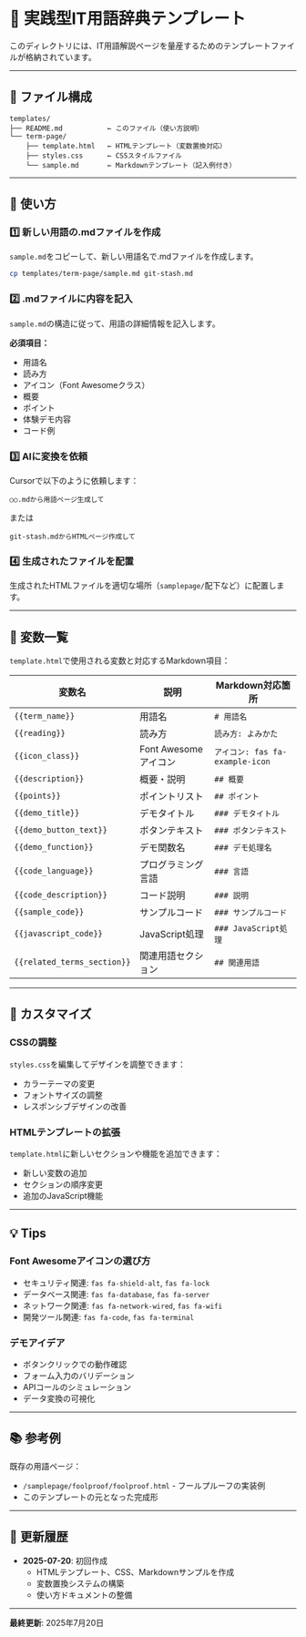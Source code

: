 # 🎯 実践型IT用語辞典テンプレート

このディレクトリには、IT用語解説ページを量産するためのテンプレートファイルが格納されています。

---

## 📁 ファイル構成

```
templates/
├── README.md           ← このファイル（使い方説明）
└── term-page/
    ├── template.html   ← HTMLテンプレート（変数置換対応）
    ├── styles.css      ← CSSスタイルファイル  
    └── sample.md       ← Markdownテンプレート（記入例付き）
```

---

## 🚀 使い方

### 1️⃣ 新しい用語の.mdファイルを作成
`sample.md`をコピーして、新しい用語名で.mdファイルを作成します。

```bash
cp templates/term-page/sample.md git-stash.md
```

### 2️⃣ .mdファイルに内容を記入
`sample.md`の構造に従って、用語の詳細情報を記入します。

**必須項目：**
- 用語名
- 読み方
- アイコン（Font Awesomeクラス）
- 概要
- ポイント
- 体験デモ内容
- コード例

### 3️⃣ AIに変換を依頼
Cursorで以下のように依頼します：

```
○○.mdから用語ページ生成して
```

または

```
git-stash.mdからHTMLページ作成して
```

### 4️⃣ 生成されたファイルを配置
生成されたHTMLファイルを適切な場所（`samplepage/`配下など）に配置します。

---

## 🔧 変数一覧

`template.html`で使用される変数と対応するMarkdown項目：

| 変数名 | 説明 | Markdown対応箇所 |
|--------|------|------------------|
| `{{term_name}}` | 用語名 | `# 用語名` |
| `{{reading}}` | 読み方 | `読み方: よみかた` |
| `{{icon_class}}` | Font Awesomeアイコン | `アイコン: fas fa-example-icon` |
| `{{description}}` | 概要・説明 | `## 概要` |
| `{{points}}` | ポイントリスト | `## ポイント` |
| `{{demo_title}}` | デモタイトル | `### デモタイトル` |
| `{{demo_button_text}}` | ボタンテキスト | `### ボタンテキスト` |
| `{{demo_function}}` | デモ関数名 | `### デモ処理名` |
| `{{code_language}}` | プログラミング言語 | `### 言語` |
| `{{code_description}}` | コード説明 | `### 説明` |
| `{{sample_code}}` | サンプルコード | `### サンプルコード` |
| `{{javascript_code}}` | JavaScript処理 | `### JavaScript処理` |
| `{{related_terms_section}}` | 関連用語セクション | `## 関連用語` |

---

## 🎨 カスタマイズ

### CSSの調整
`styles.css`を編集してデザインを調整できます：
- カラーテーマの変更
- フォントサイズの調整
- レスポンシブデザインの改善

### HTMLテンプレートの拡張
`template.html`に新しいセクションや機能を追加できます：
- 新しい変数の追加
- セクションの順序変更
- 追加のJavaScript機能

---

## 💡 Tips

### Font Awesomeアイコンの選び方
- セキュリティ関連: `fas fa-shield-alt`, `fas fa-lock`
- データベース関連: `fas fa-database`, `fas fa-server`  
- ネットワーク関連: `fas fa-network-wired`, `fas fa-wifi`
- 開発ツール関連: `fas fa-code`, `fas fa-terminal`

### デモアイデア
- ボタンクリックでの動作確認
- フォーム入力のバリデーション
- APIコールのシミュレーション
- データ変換の可視化

---

## 📚 参考例

既存の用語ページ：
- `/samplepage/foolproof/foolproof.html` - フールプルーフの実装例
- このテンプレートの元となった完成形

---

## 🔄 更新履歴

- **2025-07-20**: 初回作成
  - HTMLテンプレート、CSS、Markdownサンプルを作成
  - 変数置換システムの構築
  - 使い方ドキュメントの整備

---

**最終更新**: 2025年7月20日 
